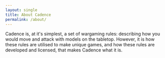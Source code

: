 ```yaml
---
layout: single
title: About Cadence
permalink: /about/
---
```


Cadence is, at it's simplest, a set of wargaming rules: describing how you would move and attack with models on the tabletop. However, it is how these rules are utilised to make unique games, and how these rules are developed and licensed, that makes Cadence what it is.